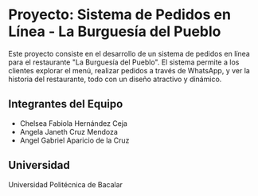 # Proyecto: Sistema de Pedidos en Línea - La Burguesía del Pueblo

Este proyecto consiste en el desarrollo de un sistema de pedidos en línea para el restaurante "La Burguesía del Pueblo". El sistema permite a los clientes explorar el menú, realizar pedidos a través de WhatsApp, y ver la historia del restaurante, todo con un diseño atractivo y dinámico.

## Integrantes del Equipo

- Chelsea Fabiola Hernández Ceja
- Angela Janeth Cruz Mendoza
- Angel Gabriel Aparicio de la Cruz

## Universidad

Universidad Politécnica de Bacalar
